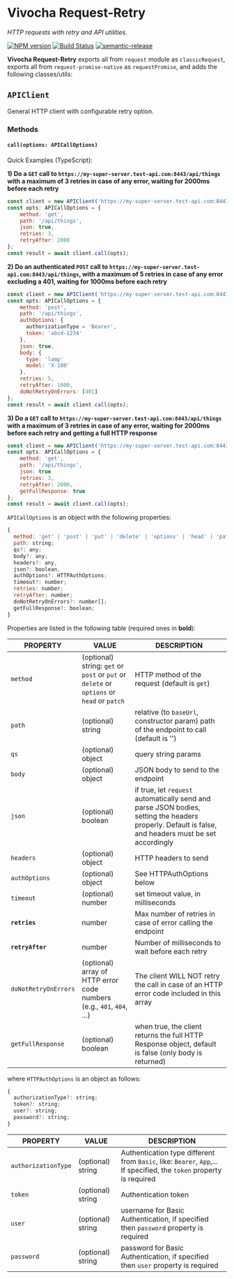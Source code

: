 # Vivocha Request-Retry

_HTTP requests with retry and API utilities._

[![NPM version](https://img.shields.io/npm/v/@vivocha/request-retry.svg?style=flat)](https://www.npmjs.com/package/@vivocha/request-retry)  [![Build Status](https://travis-ci.com/vivocha/request-retry.svg?branch=master)](https://travis-ci.org/vivocha/request-retry)  [![semantic-release](https://img.shields.io/badge/%20%20%F0%9F%93%A6%F0%9F%9A%80-semantic--release-e10079.svg)](https://github.com/semantic-release/semantic-release)

**Vivocha Request-Retry** exports all from `request` module as `classicRequest`, exports all from `request-promise-native` as `requestPromise`, and adds the following classes/utils:

## `APIClient`

General HTTP client with configurable retry option.

### Methods

#### `call(options: APICallOptions)`

Quick Examples (TypeScript):

**1) Do a `GET` call to `https://my-super-server.test-api.com:8443/api/things` with a maximum of 3 retries in case of any error, waiting for 2000ms before each retry**

```javascript
const client = new APIClient('https://my-super-server.test-api.com:8443');
const opts: APICallOptions = {
    method: 'get',
    path: '/api/things',
    json: true,
    retries: 3,
    retryAfter: 2000
};
const result = await client.call(opts);
```

**2) Do an authenticated `POST` call to `https://my-super-server.test-api.com:8443/api/things`, with a maximum of 5 retries in case of any error excluding a 401, waiting for 1000ms before each retry**

```javascript
const client = new APIClient('https://my-super-server.test-api.com:8443');
const opts: APICallOptions = {
    method: 'post',
    path: '/api/things',
    authOptions: {
      authorizationType = 'Bearer',
      token: 'abcd-1234'
    },
    json: true,
    body: {
      type: 'lamp'
      model: 'X-100'
    },
    retries: 5,
    retryAfter: 1000,
    doNotRetryOnErrors: [401]
};
const result = await client.call(opts);
```

**3) Do a `GET` call to `https://my-super-server.test-api.com:8443/api/things` with a maximum of 3 retries in case of any error, waiting for 2000ms before each retry and getting a full HTTP response**

```javascript
const client = new APIClient('https://my-super-server.test-api.com:8443');
const opts: APICallOptions = {
    method: 'get',
    path: '/api/things',
    json: true
    retries: 3,
    retryAfter: 2000,
    getFullResponse: true
};
const result = await client.call(opts);
```

`APICallOptions` is an object with the following properties:

```javascript
{
  method: 'get' | 'post' | 'put' | 'delete' | 'options' | 'head' | 'patch';
  path: string;
  qs?: any;
  body?: any;
  headers?: any,
  json?: boolean,
  authOptions?: HTTPAuthOptions;
  timeout?: number;
  retries: number;
  retryAfter: number;
  doNotRetryOnErrors?: number[];
  getFullResponse?: boolean;
}
```

Properties are listed in the following table (required ones in **bold**):

| PROPERTY             | VALUE                                                                                     | DESCRIPTION                                                                                                                                          |
| -------------------- | ----------------------------------------------------------------------------------------- | ---------------------------------------------------------------------------------------------------------------------------------------------------- |
| `method`             | (optional) string: `get` or `post` or `put` or `delete` or `options` or `head` or `patch` | HTTP method of the request (default is `get`)                                                                                                        |
| `path`               | (optional) string                                                                         | relative (to `baseUrl`, constructor param) path of the endpoint to call (default is '')                                                              |
| `qs`                 | (optional) object                                                                         | query string params                                                                                                                                  |
| `body`               | (optional) object                                                                         | JSON body to send to the endpoint                                                                                                                    |
| `json`               | (optional) boolean                                                                        | if true, let `request` automatically send and parse JSON bodies, setting the headers properly. Default is false, and headers must be set accordingly |
| `headers`            | (optional) object                                                                         | HTTP headers to send                                                                                                                                 |
| `authOptions`        | (optional) object                                                                         | See HTTPAuthOptions below                                                                                                                            |
| `timeout`            | (optional) number                                                                         | set timeout value, in milliseconds                                                                                                                   |
| **`retries`**        | number                                                                                    | Max number of retries in case of error calling the endpoint                                                                                          |
| **`retryAfter`**     | number                                                                                    | Number of milliseconds to wait before each retry                                                                                                     |
| `doNotRetryOnErrors` | (optional) array of HTTP error code numbers (e.g., `401`, `404`, ...)                     | The client WILL NOT retry the call in case of an HTTP error code included in this array                                                              |
| `getFullResponse`    | (optional) boolean                                                                        | when true, the client returns the full HTTP Response object, default is false (only body is returned)                                                |

where `HTTPAuthOptions` is an object as follows:

```javascript
{
  authorizationType?: string;
  token?: string;
  user?: string;
  password?: string;
}
```

| PROPERTY            | VALUE             | DESCRIPTION                                                                                                          |
| ------------------- | ----------------- | -------------------------------------------------------------------------------------------------------------------- |
| `authorizationType` | (optional) string | Authentication type different from `Basic`, like: `Bearer`, `App`,... If specified, the `token` property is required |
| `token`             | (optional) string | Authentication token                                                                                                 |
| `user`              | (optional) string | username for Basic Authentication, if specified then `password` property is required                                 |
| `password`          | (optional) string | password for Basic Authentication, if specified then `user` property is required                                     |
